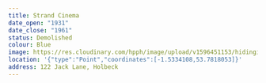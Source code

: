```yaml
---
title: Strand Cinema
date_open: "1931"
date_close: "1961"
status: Demolished
colour: Blue
image: https://res.cloudinary.com/hpph/image/upload/v1596451153/hidinginplainsight/strand.svg
location: '{"type":"Point","coordinates":[-1.5334108,53.7818053]}'
address: 122 Jack Lane, Holbeck
---
```

